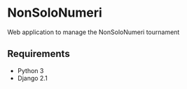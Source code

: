 # NonSoloNumeri
Web application to manage the NonSoloNumeri tournament

## Requirements

* Python 3
* Django 2.1
